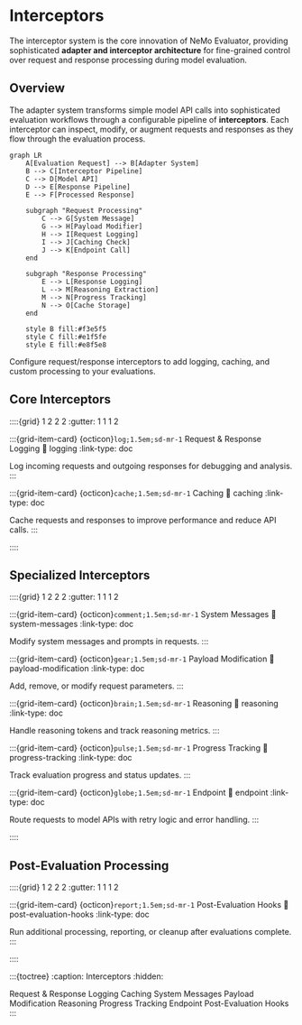 # Interceptors

The interceptor system is the core innovation of NeMo Evaluator, providing sophisticated **adapter and interceptor architecture** for fine-grained control over request and response processing during model evaluation.

## Overview

The adapter system transforms simple model API calls into sophisticated evaluation workflows through a configurable pipeline of **interceptors**. Each interceptor can inspect, modify, or augment requests and responses as they flow through the evaluation process.

```{mermaid}
graph LR
    A[Evaluation Request] --> B[Adapter System]
    B --> C[Interceptor Pipeline]
    C --> D[Model API]
    D --> E[Response Pipeline]
    E --> F[Processed Response]
    
    subgraph "Request Processing"
        C --> G[System Message]
        G --> H[Payload Modifier]
        H --> I[Request Logging]
        I --> J[Caching Check]
        J --> K[Endpoint Call]
    end
    
    subgraph "Response Processing"
        E --> L[Response Logging]
        L --> M[Reasoning Extraction]
        M --> N[Progress Tracking]
        N --> O[Cache Storage]
    end
    
    style B fill:#f3e5f5
    style C fill:#e1f5fe
    style E fill:#e8f5e8
```

Configure request/response interceptors to add logging, caching, and custom processing to your evaluations.

## Core Interceptors

::::{grid} 1 2 2 2
:gutter: 1 1 1 2

:::{grid-item-card} {octicon}`log;1.5em;sd-mr-1` Request & Response Logging
:link: logging
:link-type: doc

Log incoming requests and outgoing responses for debugging and analysis.
:::

:::{grid-item-card} {octicon}`cache;1.5em;sd-mr-1` Caching
:link: caching
:link-type: doc

Cache requests and responses to improve performance and reduce API calls.
:::

::::

## Specialized Interceptors

::::{grid} 1 2 2 2
:gutter: 1 1 1 2

:::{grid-item-card} {octicon}`comment;1.5em;sd-mr-1` System Messages
:link: system-messages
:link-type: doc

Modify system messages and prompts in requests.
:::

:::{grid-item-card} {octicon}`gear;1.5em;sd-mr-1` Payload Modification
:link: payload-modification
:link-type: doc

Add, remove, or modify request parameters.
:::

:::{grid-item-card} {octicon}`brain;1.5em;sd-mr-1` Reasoning
:link: reasoning
:link-type: doc

Handle reasoning tokens and track reasoning metrics.
:::

:::{grid-item-card} {octicon}`pulse;1.5em;sd-mr-1` Progress Tracking
:link: progress-tracking
:link-type: doc

Track evaluation progress and status updates.
:::

:::{grid-item-card} {octicon}`globe;1.5em;sd-mr-1` Endpoint
:link: endpoint
:link-type: doc

Route requests to model APIs with retry logic and error handling.
:::

::::

## Post-Evaluation Processing

::::{grid} 1 2 2 2
:gutter: 1 1 1 2

:::{grid-item-card} {octicon}`report;1.5em;sd-mr-1` Post-Evaluation Hooks
:link: post-evaluation-hooks
:link-type: doc

Run additional processing, reporting, or cleanup after evaluations complete.
:::

::::

:::{toctree}
:caption: Interceptors
:hidden:

Request & Response Logging <logging>
Caching <caching>
System Messages <system-messages>
Payload Modification <payload-modification>
Reasoning <reasoning>
Progress Tracking <progress-tracking>
Endpoint <endpoint>
Post-Evaluation Hooks <post-evaluation-hooks>
:::
